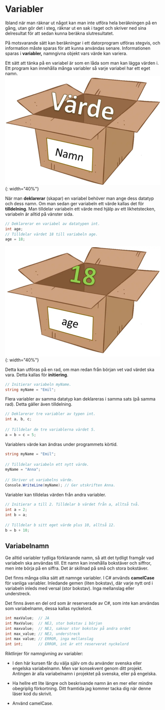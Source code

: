 # Variabler

Ibland när man räknar ut något kan man inte utföra hela beräkningen på en gång, utan gör det i steg, räknar ut en sak i taget och skriver ned sina delresultat för att sedan kunna beräkna slutresultatet.

På motsvarande sätt kan beräkningar i ett datorprogram utföras stegvis, och information måste sparas för att kunna användas senare. Informationen sparas i **variabler,** namngivna objekt vars värde kan variera. 

Ett sätt att tänka på en variabel är som en låda som man kan lägga värden i. Ett program kan innehålla många variabler så varje variabel har ett eget namn.
![](img/variabler-1.webp){: width="40%"}

När man **deklarerar** (skapar) en variabel behöver man ange dess datatyp och dess namn. Om man sedan ger variabeln ett värde kallas det för **tilldelning**. Man tilldelar variabeln ett värde med hjälp av ett likhetstecken, variabeln är alltid på vänster sida.

```csharp
// Deklarerar en variabel av datatypen int.
int age;  
// Tilldelar värdet 18 till variabeln age.
age = 18;
```
![](img/variabler-2.webp){: width="40%"}

Detta kan utföras på en rad, om man redan från början vet vad värdet ska vara. Detta kallas för **initiering**.
```csharp
// Initierar variabeln myName.
string myName = "Emil"; 
```

Flera variabler av samma datatyp kan deklareras i samma sats (på samma rad). Detta gäller även tilldelning.
```csharp
// Deklarerar tre variabler av typen int.
int a, b, c; 

// Tilldelar de tre variablerna värdet 5.
a = b = c = 5; 
```

Variablers värde kan ändras under programmets körtid.
```csharp
string myName = "Emil";

// Tilldelar variabeln ett nytt värde.
myName = "Anna"; 

// Skriver ut variabelns värde.
Console.WriteLine(myName); // Ger utskriften Anna.
```

Variabler kan tilldelas värden från andra variabler.
```csharp
// Initierar a till 2. Tilldelar b värdet från a, alltså två.
int a = 2;
int b = a; 

// Tilldelar b sitt eget värde plus 10, alltså 12.
b = b + 10; 
```


## Variabelnamn
Ge alltid variabler tydliga förklarande namn, så att det tydligt framgår vad variabeln ska användas till. Ett namn kan innehålla bokstäver och siffror, men inte börja på en siffra. Det är skillnad på små och stora bokstäver. 

Det finns många olika sätt att namnge variabler. I C# används **camelCase** för vanliga variabler. Inledande gemen (liten bokstav), där varje nytt ord i variabeln inleds med versal (stor bokstav). Inga mellanslag eller understreck. 

Det finns även en del ord som är reserverade av C#, som inte kan användas som variabelnamn, dessa kallas nyckelord.

```csharp
int maxValue;  // JA
int MaxValue;  // NEJ, stor bokstav i början
int maxvalue;  // NEJ, saknar stor bokstav på andra ordet
int max_value; // NEJ, understreck
int max value; // ERROR, inga mellanslag
int int;       // ERROR, int är ett reserverat nyckelord
```

Riktlinjer för namngivning av variabler:

- I den här kursen får du välja själv om du använder svenska eller engelska variabelnamn. Men var konsekvent genom ditt projekt. Antingen är alla variabelnamn i projektet på svenska, eller på engelska.
  
- Ha hellre ett lite längre och beskrivande namn än en mer eller mindre obegriplig förkortning. Ditt framtida jag kommer tacka dig när denne  läser kod du skrivit.
  
- Använd camelCase.

